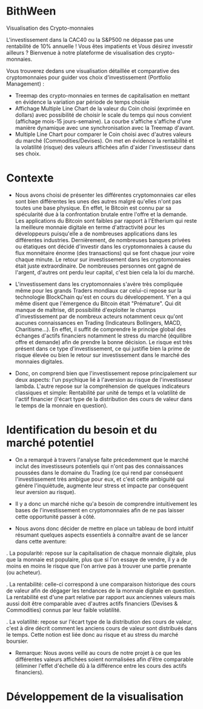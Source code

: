 # BithWeen
Visualisation des Crypto-monnaies 

L'investissement dans la CAC40 ou la S&P500 ne dépasse pas une rentabilité de 10% annuelle ! Vous êtes impatients et Vous désirez invesstir ailleurs ? 
Bienvenue à notre plateforme de visualisation des crypto-monnaies. 

Vous trouverez dedans une visualisation détaillée et comparative des cryptomonnaies pour guider vos choix d'investissement (Portfolio Management) :

- Treemap des crypto-monnaies en termes de capitalisation en mettant en évidence la variation par période de temps choisie
- Affichage Multiple Line Chart de la valeur du Coin choisi (exprimée en dollars) avec possibilité de choisir le scale du temps qui nous convient (affichage mois-15 jours-semaine). La courbe s'affiche s'affiche d'une manière dynamique avec une synchronisation avec la Treemap d'avant.
- Multiple Line Chart pour comparer le Coin choisi avec d'autres valeurs du marché (Commodities/Devises). On met en évidence la rentabilité et la volatilité (risque) des valeurs affichées afin d'aider l'investisseur dans ses choix.

# Contexte
- Nous avons choisi de présenter les différentes cryptomonnaies car elles sont bien différentes les unes des autres malgré qu'elles n'ont pas toutes une base physique. En effet, le Bitcoin est connu par sa spécularité due à la confrontation brutale entre l'offre et la demande. Les applications du Bitcoin sont faibles par rapport à l'Etherium qui reste la meilleure monnaie digitale en terme d'attractivité pour les développeurs puisqu'elle a de nombreuses applications dans les différentes industries.
Dernièrement, de nombreuses banques privées ou étatiques ont décidé d'investir dans les cryptomonnaies à cause du flux monnétaire énorme (des transactions) qui se font chaque jour voire chaque minute. Le retour sur investissement dans les cryptomonnaies était juste extraordinaire. De nombreuses personnes ont gagné de l'argent, d'autres ont perdu leur capital, c'est bien cela la loi du marché. 
- L'investissement dans les cryptomonnaies s'avère très compliquée même pour les grands Traders mondiaux car celui-ci repose sur la technologie BlockChain qu'est en cours du développement. Y'en a qui même disent que l'émergence du Bitcoin était "Prémature".
Qui dit manque de maîtrise, dit possibilité d'exploiter le champs d'investissement par de nombreux acteurs notamment ceux qu'ont aucunes connaissances en Trading (Indicateurs Bollingers, MACD, Charitisme...). 
En effet, il suffit de comprendre le principe global des échanges d'actifs financiers notamment le stress du marché (équilibre offre et demande) afin de prendre la bonne décision. Le risque est très présent dans ce type d'investissement, ce qui justifie bien la prime de risque élevée ou bien le retour sur investissement dans le marché des monnaies digitales.

- Donc, on comprend bien que l'investissement repose principalement sur deux aspects: l'un psychique lié à l'aversion au risque de l'investisseur lambda. L'autre repose sur la compréhension de quelques indicateurs classiques et simple: Rentabilité par unité de temps et la volatilité de l'actif financier (l'écart type de la distribution des cours de valeur dans le temps de la monnaie en question).

 # Identification du besoin et du marché potentiel
- On a remarqué à travers l'analyse faite précedemment que le marché inclut des investisseurs potentiels qui n'ont pas des connaissances poussées dans le domaine du Trading (ce qui rend par conséquent l'investissement très ambigue pour eux, et c'est cette ambiguité qui génère l'inquiètude, augmente leur stress et impacte par conséquent leur aversion au risque).
 
- Il y a donc un marché niche qu'a besoin de comprendre intuitivement les bases de l'investissement en cryptomonnaies afin de ne pas laisser cette opportunité passer à côté.

- Nous avons donc décider de mettre en place un tableau de bord intuitif résumant quelques aspects essentiels à connaître avant de se lancer dans cette aventure: 

. La popularité: repose sur la capitalisation de chaque monnaie digitale, plus que la monnaie est populaire, plus que si l'on essaye de vendre, il y a de moins en moins le risque que l'on arrive pas à trouver une partie prenante (ou acheteur).

. La rentabilité: celle-ci correspond à une comparaison historique des cours de valeur afin de dégager les tendances de la monnaie digitale en question. La rentabilité est d'une part relative par rapport aux anciennes valeurs mais aussi doit être comparable avec d'autres actifs financiers (Devises & Commodities) connus par leur faible volatilité. 

. La volatilité: repose sur l'écart type de la distribution des cours de valeur, c'est à dire décrit comment les anciens cours de valeur sont distribués dans le temps. Cette notion est liée donc au risque et au stress du marché boursier.

- Remarque: Nous avons veillé au cours de notre projet à ce que les différentes valeurs affichées soient normalisées afin d'être comparable (éliminer l'effet d'échelle dû à la différence entre les cours des actifs financiers).

# Développement de la visualisation
